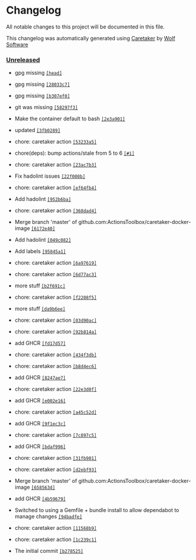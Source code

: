 # Changelog

All notable changes to this project will be documented in this file.


This changelog was automatically generated using [Caretaker](https://github.com/DevelopersToolbox/caretaker) by [Wolf Software](https://github.com/WolfSoftware)

### [Unreleased](https://github.com/ActionsToolbox/caretaker-docker-image/commits/master)

- gpg missing [`[head]`](https://github.com/ActionsToolbox/caretaker-docker-image/commit/)

- gpg missing [`[28033c7]`](https://github.com/ActionsToolbox/caretaker-docker-image/commit/28033c7d03b76c2239296ac0a8ac41af1470c1a9)

- gpg missing [`[b307ef0]`](https://github.com/ActionsToolbox/caretaker-docker-image/commit/b307ef076f61ac71c7000120aaadb0d8e34839df)

- git was missing [`[58297f3]`](https://github.com/ActionsToolbox/caretaker-docker-image/commit/58297f3c6645c6e5f18e1c1a30a37f2b3855270a)

- Make the container default to bash [`[2e3a901]`](https://github.com/ActionsToolbox/caretaker-docker-image/commit/2e3a901528ed0d8f748e2c352bb313a674937016)

- updated [`[3fb0289]`](https://github.com/ActionsToolbox/caretaker-docker-image/commit/3fb0289ebc02e96773471d1f23646e0acfc442e2)

- chore: caretaker action [`[53233a5]`](https://github.com/ActionsToolbox/caretaker-docker-image/commit/53233a5caa11ca88812befdd06dd00d2ee12aa1a)

- chore(deps): bump actions/stale from 5 to 6 [`[#1]`](https://github.com/ActionsToolbox/caretaker-docker-image/pull/1)

- chore: caretaker action [`[23ac7b3]`](https://github.com/ActionsToolbox/caretaker-docker-image/commit/23ac7b3d0b1170bc6692398852ef2411cbdf1a42)

- Fix hadolint issues [`[22f008b]`](https://github.com/ActionsToolbox/caretaker-docker-image/commit/22f008b2500989ef49b980a7aa10d4dee7a0a729)

- chore: caretaker action [`[ef64fb4]`](https://github.com/ActionsToolbox/caretaker-docker-image/commit/ef64fb4beef006c18af775f9013fd73f3aaa616e)

- Add hadolint [`[952b6ba]`](https://github.com/ActionsToolbox/caretaker-docker-image/commit/952b6ba07d88ae0f1ebcdc30e68f0a0d08ab3f20)

- chore: caretaker action [`[368dad4]`](https://github.com/ActionsToolbox/caretaker-docker-image/commit/368dad4d3625055bd6df82342df96be811120552)

- Merge branch 'master' of github.com:ActionsToolbox/caretaker-docker-image [`[6172e40]`](https://github.com/ActionsToolbox/caretaker-docker-image/commit/6172e401d46c655a38b5dd0c3d9046afa6265993)

- Add hadolint [`[049c082]`](https://github.com/ActionsToolbox/caretaker-docker-image/commit/049c08243e886a1244852be21ad3a00ab40ffe89)

- Add labels [`[95845a1]`](https://github.com/ActionsToolbox/caretaker-docker-image/commit/95845a11230ecdb1d8656006e80fccbc5176e9d7)

- chore: caretaker action [`[6a97619]`](https://github.com/ActionsToolbox/caretaker-docker-image/commit/6a976197b98e770f6e6cd7e730ecd4e6471951cd)

- chore: caretaker action [`[6d77ac3]`](https://github.com/ActionsToolbox/caretaker-docker-image/commit/6d77ac31187c4ec6c592565efb686553f3f91a28)

- more stuff [`[b2f691c]`](https://github.com/ActionsToolbox/caretaker-docker-image/commit/b2f691c1ab88880c6a413f50c43504810530b772)

- chore: caretaker action [`[f2208f5]`](https://github.com/ActionsToolbox/caretaker-docker-image/commit/f2208f5f94f05b003b357d99e8a35863c20acf90)

- more stuff [`[da9b6ee]`](https://github.com/ActionsToolbox/caretaker-docker-image/commit/da9b6ee81d82e9d08166add56d77e2dfe1a5a0f8)

- chore: caretaker action [`[03d90ac]`](https://github.com/ActionsToolbox/caretaker-docker-image/commit/03d90ac16d4b33dc0fbb911e45a2396dd703cc31)

- chore: caretaker action [`[92b814a]`](https://github.com/ActionsToolbox/caretaker-docker-image/commit/92b814a19e733690e910cb4ecd559ac32eed524a)

- add GHCR [`[fd17d57]`](https://github.com/ActionsToolbox/caretaker-docker-image/commit/fd17d5751606a4baa86cf4542b438ade29034e04)

- chore: caretaker action [`[434f3db]`](https://github.com/ActionsToolbox/caretaker-docker-image/commit/434f3dba2e92d92eb99674bdec3f15587da3401b)

- chore: caretaker action [`[b8d4ec6]`](https://github.com/ActionsToolbox/caretaker-docker-image/commit/b8d4ec6d31aca5554462b9db93d5e01c818e6167)

- add GHCR [`[8247ae7]`](https://github.com/ActionsToolbox/caretaker-docker-image/commit/8247ae76e2864ac9261512b832d2c8f06623dcbb)

- chore: caretaker action [`[22e3d0f]`](https://github.com/ActionsToolbox/caretaker-docker-image/commit/22e3d0f108f61715e716ac208c8ec873a940a2b8)

- add GHCR [`[e002e16]`](https://github.com/ActionsToolbox/caretaker-docker-image/commit/e002e16461bbbd5c0be23f2e53b9b8438663d46e)

- chore: caretaker action [`[a45c52d]`](https://github.com/ActionsToolbox/caretaker-docker-image/commit/a45c52d74dee893ccddd061bdf27d10b8b97e3aa)

- add GHCR [`[9f1ec3c]`](https://github.com/ActionsToolbox/caretaker-docker-image/commit/9f1ec3c208ccf451ffa3d2a1aa2ff37f5ad874fc)

- chore: caretaker action [`[7c897c5]`](https://github.com/ActionsToolbox/caretaker-docker-image/commit/7c897c59a77c1faa7c54cedec95d6c46ae20c621)

- add GHCR [`[bdaf996]`](https://github.com/ActionsToolbox/caretaker-docker-image/commit/bdaf996c02dd26a5e4b12c3f3067f206c5ee5e2c)

- chore: caretaker action [`[31fb901]`](https://github.com/ActionsToolbox/caretaker-docker-image/commit/31fb9012a79e85c94b5a4da144a9198e6ca9292c)

- chore: caretaker action [`[d2ebf93]`](https://github.com/ActionsToolbox/caretaker-docker-image/commit/d2ebf9367cd5ad7e9d1f9262b9e0d598f50c2be7)

- Merge branch 'master' of github.com:ActionsToolbox/caretaker-docker-image [`[658563d]`](https://github.com/ActionsToolbox/caretaker-docker-image/commit/658563d47f043e003cf690d82edd84b7e1f22b93)

- add GHCR [`[4b59679]`](https://github.com/ActionsToolbox/caretaker-docker-image/commit/4b5967912d156165e2e24cd10477cbd159477a95)

- Switched to using a Gemfile + bundle install to allow dependabot to manage changes [`[94badfe]`](https://github.com/ActionsToolbox/caretaker-docker-image/commit/94badfe3ffaddf919411db06fe18c3e15f1b4b36)

- chore: caretaker action [`[11568b9]`](https://github.com/ActionsToolbox/caretaker-docker-image/commit/11568b921e64f4b96a2971994063ac9a1b05baf4)

- chore: caretaker action [`[1c239c1]`](https://github.com/ActionsToolbox/caretaker-docker-image/commit/1c239c1d444abfb7a3158aa0b2110f4d2091f263)

- The initial commit [`[b278525]`](https://github.com/ActionsToolbox/caretaker-docker-image/commit/b278525c8970a0d2c6c4901c731b5a60efc71696)

